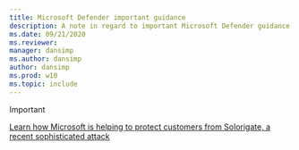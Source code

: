 ```yaml
---
title: Microsoft Defender important guidance
description: A note in regard to important Microsoft Defender guidance.
ms.date: 09/21/2020
ms.reviewer: 
manager: dansimp
ms.author: dansimp
author: dansimp
ms.prod: w10
ms.topic: include
---
```


> [!IMPORTANT]
> [Learn how Microsoft is helping to protect customers from Solorigate, a recent sophisticated attack](https://aka.ms/solorigate)
